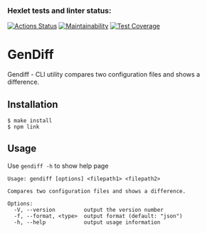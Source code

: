 ### Hexlet tests and linter status:
[![Actions Status](https://github.com/sxkote/frontend-project-46/workflows/hexlet-check/badge.svg)](https://github.com/sxkote/frontend-project-46/actions)
[![Maintainability](https://api.codeclimate.com/v1/badges/da25c7f8d473aaf97b39/maintainability)](https://codeclimate.com/github/sxkote/frontend-project-46/maintainability) 
[![Test Coverage](https://api.codeclimate.com/v1/badges/da25c7f8d473aaf97b39/test_coverage)](https://codeclimate.com/github/sxkote/frontend-project-46/test_coverage)


# GenDiff

Gendiff - CLI utility compares two configuration files and shows a difference.

## Installation
```
$ make install
$ npm link
```

## Usage
Use `gendiff -h` to show help page
```
Usage: gendiff [options] <filepath1> <filepath2>

Compares two configuration files and shows a difference.

Options:
  -V, --version         output the version number
  -f, --format, <type>  output format (default: "json")
  -h, --help            output usage information
```
